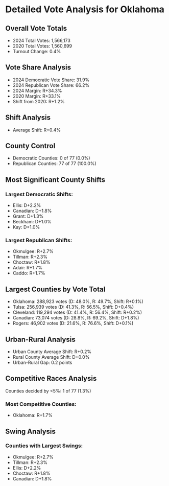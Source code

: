 # Detailed Vote Analysis for Oklahoma

## Overall Vote Totals

* 2024 Total Votes: 1,566,173
* 2020 Total Votes: 1,560,699
* Turnout Change: 0.4%

## Vote Share Analysis

* 2024 Democratic Vote Share: 31.9%
* 2024 Republican Vote Share: 66.2%
* 2024 Margin: R+34.3%
* 2020 Margin: R+33.1%
* Shift from 2020: R+1.2%

## Shift Analysis

* Average Shift: R+0.4%

## County Control

* Democratic Counties: 0 of 77 (0.0%)
* Republican Counties: 77 of 77 (100.0%)

## Most Significant County Shifts

### Largest Democratic Shifts:
* Ellis: D+2.2%
* Canadian: D+1.8%
* Grant: D+1.3%
* Beckham: D+1.0%
* Kay: D+1.0%

### Largest Republican Shifts:
* Okmulgee: R+2.7%
* Tillman: R+2.3%
* Choctaw: R+1.8%
* Adair: R+1.7%
* Caddo: R+1.7%

## Largest Counties by Vote Total

* Oklahoma: 288,923 votes (D: 48.0%, R: 49.7%, Shift: R+0.1%)
* Tulsa: 256,939 votes (D: 41.3%, R: 56.5%, Shift: D+0.4%)
* Cleveland: 119,294 votes (D: 41.4%, R: 56.4%, Shift: R+0.2%)
* Canadian: 73,074 votes (D: 28.8%, R: 69.2%, Shift: D+1.8%)
* Rogers: 46,902 votes (D: 21.6%, R: 76.6%, Shift: D+0.1%)

## Urban-Rural Analysis

* Urban County Average Shift: R+0.2%
* Rural County Average Shift: D+0.0%
* Urban-Rural Gap: 0.2 points

## Competitive Races Analysis

Counties decided by <5%: 1 of 77 (1.3%)

### Most Competitive Counties:
* Oklahoma: R+1.7%

## Swing Analysis

### Counties with Largest Swings:
* Okmulgee: R+2.7%
* Tillman: R+2.3%
* Ellis: D+2.2%
* Choctaw: R+1.8%
* Canadian: D+1.8%
